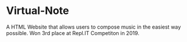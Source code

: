 # Virtual-Note
A HTML Website that allows users to compose music in the easiest way possible. Won 3rd place at Repl.IT Competiton in 2019.
